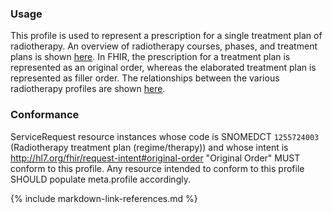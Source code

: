 ### Usage
This profile is used to represent a prescription for a single treatment plan of radiotherapy. An overview of radiotherapy courses, phases, and treatment plans is shown [here](overview.html#codex-rt-resource-profiles). In FHIR, the prescription for a treatment plan is represented as an original order, whereas the elaborated treatment plan is represented as filler order. The relationships between the various radiotherapy profiles are shown [here](overview.html#relationships-between-profiles).

### Conformance
ServiceRequest resource instances whose code is SNOMEDCT `1255724003` (Radiotherapy treatment plan (regime/therapy)) and whose intent is http://hl7.org/fhir/request-intent#original-order "Original Order" MUST conform to this profile. Any resource intended to conform to this profile SHOULD populate meta.profile accordingly.

{% include markdown-link-references.md %}